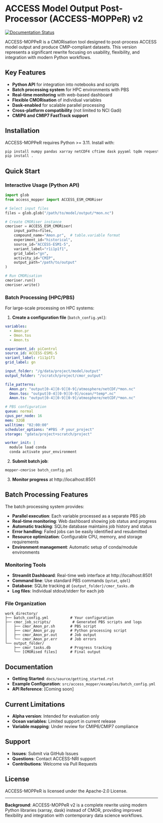 # ACCESS Model Output Post-Processor (ACCESS-MOPPeR) v2

[![Documentation Status](https://readthedocs.org/projects/access-mopper-v2/badge/?version=latest)](https://access-mopper.readthedocs.io/en/latest/?badge=latest)

ACCESS-MOPPeR is a CMORisation tool designed to post-process ACCESS model output and produce CMIP-compliant datasets. This version represents a significant rewrite focusing on usability, flexibility, and integration with modern Python workflows.

## Key Features

- **Python API** for integration into notebooks and scripts
- **Batch processing system** for HPC environments with PBS
- **Real-time monitoring** with web-based dashboard
- **Flexible CMORisation** of individual variables
- **Dask-enabled** for scalable parallel processing
- **Cross-platform compatibility** (not limited to NCI Gadi)
- **CMIP6 and CMIP7 FastTrack support**

## Installation

ACCESS-MOPPeR requires Python >= 3.11. Install with:

```bash
pip install numpy pandas xarray netCDF4 cftime dask pyyaml tqdm requests streamlit
pip install .
```

## Quick Start

### Interactive Usage (Python API)

```python
import glob
from access_mopper import ACCESS_ESM_CMORiser

# Select input files
files = glob.glob("/path/to/model/output/*mon.nc")

# Create CMORiser instance
cmoriser = ACCESS_ESM_CMORiser(
    input_paths=files,
    compound_name="Amon.pr",  # table.variable format
    experiment_id="historical",
    source_id="ACCESS-ESM1-5",
    variant_label="r1i1p1f1",
    grid_label="gn",
    activity_id="CMIP",
    output_path="/path/to/output"
)

# Run CMORisation
cmoriser.run()
cmoriser.write()
```

### Batch Processing (HPC/PBS)

For large-scale processing on HPC systems:

1. **Create a configuration file** (`batch_config.yml`):

```yaml
variables:
  - Amon.pr
  - Omon.tos
  - Amon.ts

experiment_id: piControl
source_id: ACCESS-ESM1-5
variant_label: r1i1p1f1
grid_label: gn

input_folder: "/g/data/project/model/output"
output_folder: "/scratch/project/cmor_output"

file_patterns:
  Amon.pr: "output[0-4][0-9][0-9]/atmosphere/netCDF/*mon.nc"
  Omon.tos: "output[0-4][0-9][0-9]/ocean/*temp*.nc"
  Amon.ts: "output[0-4][0-9][0-9]/atmosphere/netCDF/*mon.nc"

# PBS configuration
queue: normal
cpus_per_node: 16
mem: 32GB
walltime: "02:00:00"
scheduler_options: "#PBS -P your_project"
storage: "gdata/project+scratch/project"

worker_init: |
  module load conda
  conda activate your_environment
```

2. **Submit batch job**:

```bash
mopper-cmorise batch_config.yml
```

3. **Monitor progress** at http://localhost:8501

## Batch Processing Features

The batch processing system provides:

- **Parallel execution**: Each variable processed as a separate PBS job
- **Real-time monitoring**: Web dashboard showing job status and progress
- **Automatic tracking**: SQLite database maintains job history and status
- **Error handling**: Failed jobs can be easily identified and resubmitted
- **Resource optimization**: Configurable CPU, memory, and storage requirements
- **Environment management**: Automatic setup of conda/module environments

### Monitoring Tools

- **Streamlit Dashboard**: Real-time web interface at http://localhost:8501
- **Command line**: Use standard PBS commands (`qstat`, `qdel`)
- **Database**: SQLite tracking at `{output_folder}/cmor_tasks.db`
- **Log files**: Individual stdout/stderr for each job

### File Organization

```
work_directory/
├── batch_config.yml          # Your configuration
├── cmor_job_scripts/          # Generated PBS scripts and logs
│   ├── cmor_Amon_pr.sh       # PBS script
│   ├── cmor_Amon_pr.py       # Python processing script
│   ├── cmor_Amon_pr.out      # Job output
│   └── cmor_Amon_pr.err      # Job errors
└── output_folder/
    ├── cmor_tasks.db         # Progress tracking
    └── [CMORised files]      # Final output
```

## Documentation

- **Getting Started**: `docs/source/getting_started.rst`
- **Example Configuration**: `src/access_mopper/examples/batch_config.yml`
- **API Reference**: [Coming soon]

## Current Limitations

- **Alpha version**: Intended for evaluation only
- **Ocean variables**: Limited support in current release
- **Variable mapping**: Under review for CMIP6/CMIP7 compliance

## Support

- **Issues**: Submit via GitHub Issues
- **Questions**: Contact ACCESS-NRI support
- **Contributions**: Welcome via Pull Requests

## License

ACCESS-MOPPeR is licensed under the Apache-2.0 License.

---

**Background**: ACCESS-MOPPeR v2 is a complete rewrite using modern Python libraries (xarray, dask) instead of CMOR, providing improved flexibility and integration with contemporary data science workflows.
